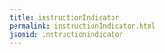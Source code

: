```yaml
---
title: instructionIndicator
permalink: instructionIndicator.html
jsonid: instructionindicator
---
```

